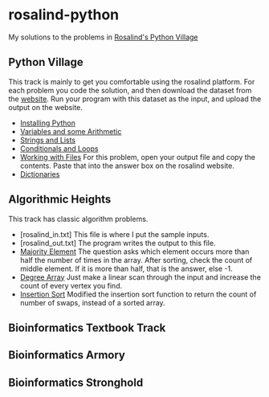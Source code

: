 # rosalind-python
My solutions to the problems in [Rosalind's Python Village](http://rosalind.info)


## Python Village

This track is mainly to get you comfortable using the rosalind platform. For each problem you code the
solution, and then download the dataset from the [website](http://rosalind.info). Run your program with
this dataset as the input, and upload the output on the website.

- [Installing Python](http://rosalind.info/problems/ini1/)
- [Variables and some Arithmetic](http://rosalind.info/problems/ini2/)
- [Strings and Lists](http://rosalind.info/problems/ini3/)
- [Conditionals and Loops](http://rosalind.info/problems/ini4/)
- [Working with Files](http://rosalind.info/problems/ini5/) For this problem, open your output file and copy the contents. Paste that into the answer box on the rosalind website.
- [Dictionaries](http://rosalind.info/problems/ini6/)


## Algorithmic Heights
This track has classic algorithm problems.
- [rosalind_in.txt] This file is where I put the sample inputs.
- [rosalind_out.txt] The program writes the output to this file.
- [Majority Element](http://rosalind.info/problems/list-view/?location=algorithmic-heights) The question asks which element occurs more than half the number of times in the array. After sorting, check the count of middle element. If it is more than half, that is the answer, else -1.
- [Degree Array](http://rosalind.info/problems/deg/) Just make a linear scan through the input and increase the count of every vertex you find.
- [Insertion Sort](http://rosalind.info/problems/ins/) Modified the insertion sort function to return the count of number of swaps, instead of a sorted array.

## Bioinformatics Textbook Track


## Bioinformatics Armory


## Bioinformatics Stronghold
